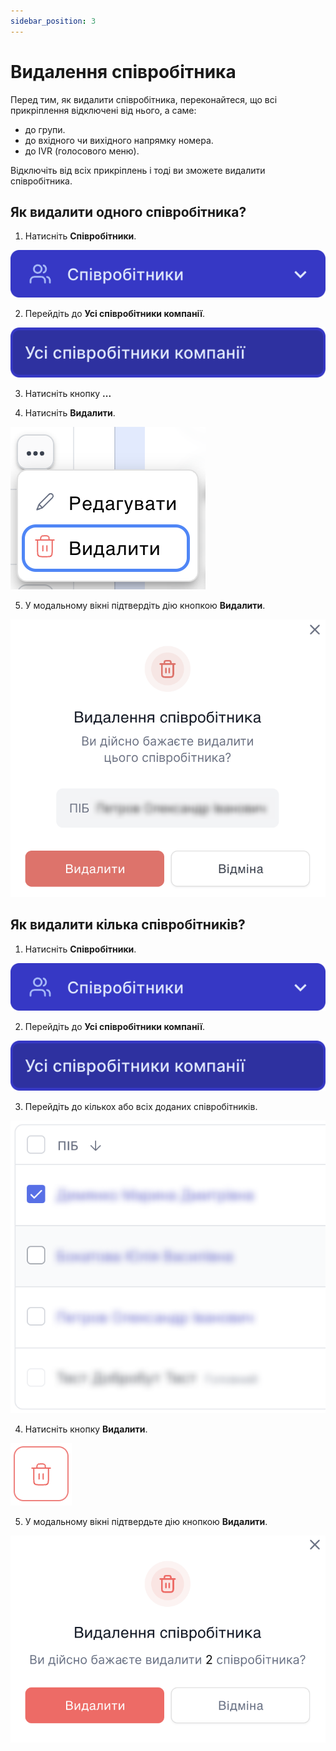```yaml
---
sidebar_position: 3
---
```


# Видалення співробітника

Перед тим, як видалити співробітника, переконайтеся, що всі прикріплення відключені від нього, а саме:

- до групи.
- до вхідного чи вихідного напрямку номера.
- до IVR (голосового меню).

Відключіть від всіх прикріплень і тоді ви зможете видалити співробітника.

## Як видалити одного співробітника?

1. Натисніть **Співробітники**.

![](../../img/employees-groups/i-employee-1.svg)

2. Перейдіть до **Усі співробітники компанії**.

![](../../img/employees-groups/i-employee-2.svg)

3. Натисніть кнопку **...**

4. Натисніть **Видалити**.

![](../../img/employees-groups/i-employee-16.svg)

5. У модальному вікні підтвердіть дію кнопкою **Видалити**.

![](../../img/employees-groups/i-employee-17.svg)

## Як видалити кілька співробітників?

1. Натисніть **Співробітники**.

![](../../img/employees-groups/i-employee-1.svg)

2. Перейдіть до **Усі співробітники компанії**.

![](../../img/employees-groups/i-employee-2.svg)

3. Перейдіть до кількох або всіх доданих співробітників.

![](../../img/employees-groups/i-employee-18.svg)

4. Натисніть кнопку **Видалити**.

![](../../img/employees-groups/i-employee-19.svg)

5. У модальному вікні підтвердьте дію кнопкою **Видалити**.

![](../../img/employees-groups/i-employee-21.svg)
